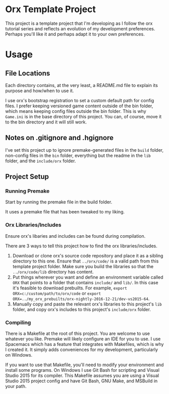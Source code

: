 # Orx Template Project

This project is a template project that I'm developing as I follow the orx tutorial series and reflects an evolution of my development preferences. Perhaps you'll like it and perhaps adapt it to your own preferences.

# Usage

## File Locations

Each directory contains, at the very least, a README.md file to explain its purpose and how/when to use it. 

I use orx's bootstrap registration to set a custom default path for config files. I prefer keeping versioned game content outside of the bin folder, which means keeping config files outside the bin folder. This is why `Game.ini` is in the base directory of this project. You can, of course, move it to the bin directory and it will still work.

## Notes on .gitignore and .hgignore

I've set this project up to ignore premake-generated files in the `build` folder, non-config files in the `bin` folder, everything but the readme in the `lib` folder, and the `include/orx` folder.

## Project Setup

### Running Premake

Start by running the premake file in the build folder.

It uses a premake file that has been tweaked to my liking.

### Orx Libraries/Includes

Ensure orx's libaries and includes can be found during compilation.

There are 3 ways to tell this project how to find the orx libraries/includes.

1. Download or clone orx's source code repository and place it as a sibling directory to this one. Ensure that `../orx/code/` is a valid path from this template project folder. Make sure you build the libraries so that the `../orx/code/lib` directory has content.
2. Put things wherever you want and define an environment variable called `ORX` that points to a folder that contains `include/` and `lib/`. In this case it's feasible to download prebuilts. For example, `export ORX=c:/custom/path/to/orx/code` or `export ORX=../my_orx_prebuilts/orx-nightly-2016-12-21/dev-vs2015-64`.
3. Manually copy and paste the relevant orx's libraries to this project's `lib` folder, and copy orx's includes to this project's `include/orx` folder.

### Compiling

There is a Makefile at the root of this project. You are welcome to use whatever you like. Premake will likely configure an IDE for you to use. I use Spacemacs which has a feature that integrates with Makefiles, which is why I created it. It simply adds conveniences for my development, particularly on Windows.

If you want to use that Makefile, you'll need to modify your environment and install some programs. On Windows I use Git Bash for scripting and Visual Studio 2015 for its compiler. This Makefile assumes you are using a Visual Studio 2015 project config and have Git Bash, GNU Make, and MSBuild in your path.

